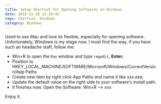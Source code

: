 ```yaml
---
title: Setup Shortcut for Opening Softwares on Windows
date: 2016-11-26 12:10:42
tags: shortcut, Windows
category: Windows
---
```


Used to use Mac and love its flexible, especially for opening software. Unfortunately, Windows is my stage now. I must find the way, if you have such an headache staff, follow me:
* Win+R to open the `Run` window and type `regedit`, **Enter**;
* Position to HKEY_LOCAL_MACHINE/SOFTWARE/Microsoft/Windows/CurrentVersion/App Paths
* Create new item by right click App Paths and name it like xxx.exe;
* Update the default value on the right side to your software's install path.
* It finishes now. Open the Software: Win+R --> xxx

Enjoy it.


